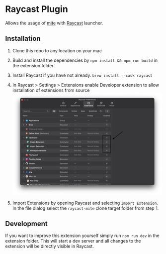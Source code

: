 
# Raycast Plugin

Allows the usage of [mite](https://mite.yo.lk/) with [Raycast](https://www.raycast.com/) launcher.

## Installation

1. Clone this repo to any location on your mac

2. Build and install the dependencies by `npm install && npm run build` in the extension folder

3. Install Raycast if you have not already. `brew install --cask raycast`

4. In Raycast > Settings > Extensions enable Developer extension to allow installation of extensions from source ![enable dev extension](assets/enable-dev-tools.png)

5. Import Extensions by opening Raycast and selecting `Import Extension`. In the file dialog select the `raycast-mite` clone target folder from step 1.

## Development

If you want to improve this extension yourself simply run `npm run dev` in the extension folder. This will start a dev server and all changes to the extension will be directly visible in Raycast.
